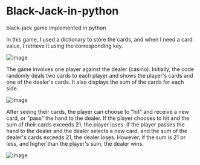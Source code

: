 # Black-Jack-in-python
black-jack game implemented in python 

In this game, I used a dictionary to store the cards, and when I need a card value, I retrieve it using the corresponding key.

![image](https://github.com/kazem2022/Black-Jack-in-python/assets/118965194/a4212f86-b613-4c83-90bc-c9ead0c16836)


The game involves one player against the dealer (casino). Initially, the code randomly deals two cards to each player and shows the player's cards and one of the dealer's cards. It also displays the sum of the cards for each side.

![image](https://github.com/kazem2022/Black-Jack-in-python/assets/118965194/a20595d2-df74-4c58-a0d6-1d8002347c15)




After seeing their cards, the player can choose to "hit" and receive a new card, or "pass" the hand to the dealer. If the player chooses to hit and the sum of their cards exceeds 21, the player loses. If the player passes the hand to the dealer and the dealer selects a new card, and the sum of the dealer's cards exceeds 21, the dealer loses. However, if the sum is 21 or less, and higher than the player's sum, the dealer wins.

![image](https://github.com/kazem2022/Black-Jack-in-python/assets/118965194/f83d63ff-6165-492c-9952-bcc5f179d6c2)


